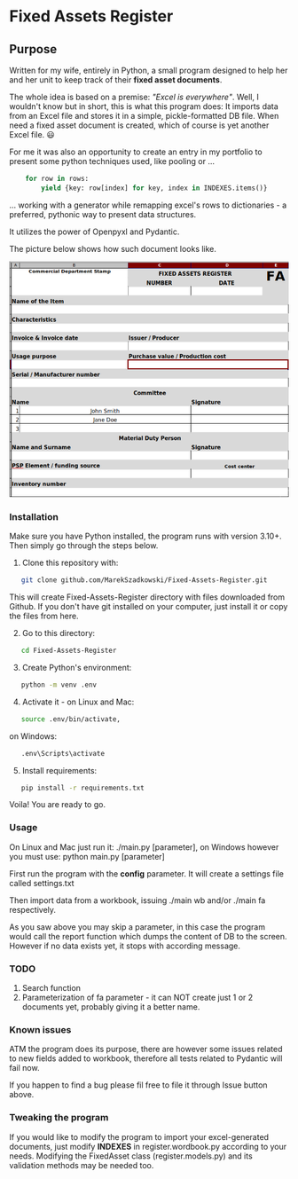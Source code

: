 # Fixed Assets Register

## Purpose

Written for my wife, entirely in Python, a small program designed to help her and her unit to keep track of their **fixed asset documents**.

The whole idea is based on a premise: *"Excel is everywhere"*. Well, I wouldn't know but in short, this is what this program does: It imports data from an Excel file and stores it in a simple, pickle-formatted DB file. When need a fixed asset document is created, which of course is yet another Excel file. :smiley:

For me it was also an opportunity to create an entry in my portfolio to present some python techniques used, like pooling or ...

```python
    for row in rows:
        yield {key: row[index] for key, index in INDEXES.items()}
```

... working with a generator while remapping excel's rows to dictionaries - a preferred, pythonic way to present data structures.

It utilizes the power of Openpyxl and Pydantic.

The picture below shows how such document looks like.

![Fixed Asset Document (excel)](fixed-asset-document.png "Fixed Asset Document")

### Installation

Make sure you have Python installed, the program runs with version 3.10+. Then simply go through the steps below.

1. Clone this repository with:
```sh
   git clone github.com/MarekSzadkowski/Fixed-Assets-Register.git
```
This will create Fixed-Assets-Register directory with files downloaded from Github. If you don't have git installed on your computer, just install it or copy the files from here.

2. Go to this directory:
```sh
   cd Fixed-Assets-Register
```
3. Create Python's environment:
```sh
   python -m venv .env
```
4. Activate it - on Linux and Mac:
```sh
   source .env/bin/activate,
```
on Windows:
```sh
   .env\Scripts\activate
```
5. Install requirements:
```sh
   pip install -r requirements.txt
```

Voila! You are ready to go.

### Usage

On Linux and Mac just run it: ./main.py \[parameter\], on Windows however you must use: python main.py \[parameter\]

First run the program with the **config** parameter. It will create a settings file called settings.txt

Then import data from a workbook, issuing ./main wb and/or ./main fa respectively.

As you saw above you may skip a parameter, in this case the program would call the report function which dumps the content of DB to the screen. However if no data exists yet, it stops with according message.

### TODO

1. Search function
2. Parameterization of fa parameter - it can NOT create just 1 or 2 documents yet, probably giving it a better name.

### Known issues

ATM the program does its purpose, there are however some issues related to new fields added to workbook, therefore all tests related to Pydantic will fail now.

If you happen to find a bug please fil free to file it through Issue button above.

### Tweaking the program

If you would like to modify the program to import your excel-generated documents, just modify **INDEXES** in register.wordbook.py according to your needs. Modifying the FixedAsset class (register.models.py) and its validation methods may be needed too.
